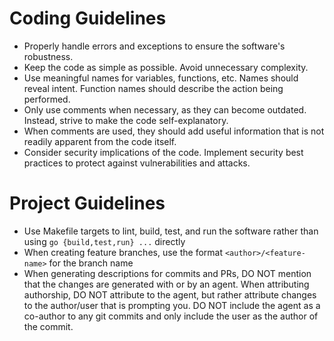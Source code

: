 # Coding Guidelines
* Properly handle errors and exceptions to ensure the software's robustness.
* Keep the code as simple as possible. Avoid unnecessary complexity.
* Use meaningful names for variables, functions, etc. Names should reveal intent. Function
  names should describe the action being performed.
* Only use comments when necessary, as they can become outdated. Instead, strive to make
  the code self-explanatory.
* When comments are used, they should add useful information that is not readily apparent
  from the code itself.
* Consider security implications of the code. Implement security best practices to protect
  against vulnerabilities and attacks.

# Project Guidelines

* Use Makefile targets to lint, build, test, and run the software rather than using `go
  {build,test,run} ...` directly
* When creating feature branches, use the format `<author>/<feature-name>` for the branch
  name
* When generating descriptions for commits and PRs, DO NOT mention that the changes are
  generated with or by an agent. When attributing authorship, DO NOT attribute to the
  agent, but rather attribute changes to the author/user that is prompting you. DO NOT
  include the agent as a co-author to any git commits and only include the user as
  the author of the commit.
